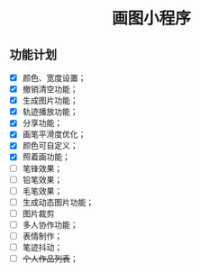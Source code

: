 <h1 style="text-align: center;">画图小程序</h1>

## 功能计划

- [x] 颜色、宽度设置；
- [x] 撤销清空功能；
- [x] 生成图片功能；
- [x] 轨迹播放功能；
- [x] 分享功能；
- [x] 画笔平滑度优化；
- [x] 颜色可自定义；
- [x] 照着画功能；
- [ ] 笔锋效果；
- [ ] 铅笔效果；
- [ ] 毛笔效果；
- [ ] 生成动态图片功能；
- [ ] 图片裁剪
- [ ] 多人协作功能；
- [ ] 表情制作；
- [ ] 笔迹抖动；
- [ ] ~~个人作品列表~~；
